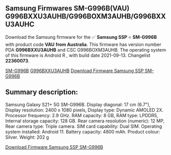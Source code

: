<h2>Samsung Firmwares SM-G996B(VAU) G996BXXU3AUHB/G996BOXM3AUHB/G996BXXU3AUHC</h2>
Download the Samsung firmware for the ✅ <strong>Samsung SSP </strong> ⭐ <strong>SM-G996B</strong> with product code <strong>VAU</strong> <strong> from Australia</strong>. This firmware has version number PDA <strong>G996BXXU3AUHB</strong> and CSC G996BOXM3AUHB. The operating system of this firmware is Android R , with build date 2021-09-13. Changelist <strong>22360073</strong>.


[SM-G996B](https://samfirm.shop/samsung/model/SM-G996B)
[G996BXXU3AUHB](https://samfirm.shop/samsung/pda/G996BXXU3AUHB)
[Download Firmware Samsung SSP SM-G996B](https://samfirm.shop/samsung/firmware/455590)
<h2>Summary description:</h2>
<p>Samsung Galaxy S21+ 5G SM-G996B. Display diagonal: 17 cm (6.7"), Display resolution: 2400 x 1080 pixels, Display type: Dynamic AMOLED 2X. Processor frequency: 2.9 GHz. RAM capacity: 8 GB, RAM type: LPDDR5, Internal storage capacity: 128 GB. Rear camera resolution (numeric): 12 MP, Rear camera type: Triple camera. SIM card capability: Dual SIM. Operating system installed: Android 11. Battery capacity: 4800 mAh. Product colour: Silver. Weight: 202 g</p>


[Download Firmware Samsung SSP SM-G996B](https://samfirm.shop/samsung/firmware/455590)
